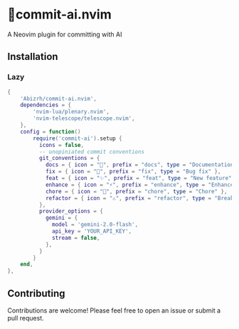 # 🧠commit-ai.nvim

A Neovim plugin for committing with AI

## Installation

### Lazy

```lua
{
    'Abizrh/commit-ai.nvim',
    dependencies = {
        'nvim-lua/plenary.nvim',
        'nvim-telescope/telescope.nvim',
    },
    config = function()
        require('commit-ai').setup {
          icons = false,
          -- unopiniated commit conventions
          git_conventions = {
            docs = { icon = "📖", prefix = "docs", type = "Documentation changes" },
            fix = { icon = "🐛", prefix = "fix", type = "Bug fix" },
            feat = { icon = "✨", prefix = "feat", type = "New feature" },
            enhance = { icon = "⚡", prefix = "enhance", type = "Enhancement" },
            chore = { icon = "🧹", prefix = "chore", type = "Chore" },
            refactor = { icon = "⚠️", prefix = "refactor", type = "Breaking change" }
          },
          provider_options = {
            gemini = {
              model = 'gemini-2.0-flash',
              api_key = 'YOUR_API_KEY',
              stream = false,
            },
          }
        }
    end,
},
```

## Contributing

Contributions are welcome! Please feel free to open an issue or submit a pull request.
